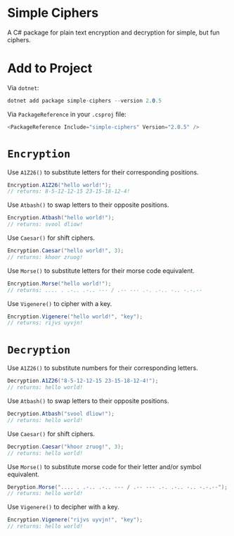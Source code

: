 # Simple Ciphers
A C# package for plain text encryption and decryption for simple, but fun ciphers.
# Add to Project
Via `dotnet`:
```cs
dotnet add package simple-ciphers --version 2.0.5
```
Via `PackageReference` in your `.csproj` file:
```cs
<PackageReference Include="simple-ciphers" Version="2.0.5" />
```
# `Encryption`
Use `A1Z26()` to substitute letters for their corresponding positions.
```cs
Encryption.A1Z26("hello world!");
// returns: 8-5-12-12-15 23-15-18-12-4!
```
Use `Atbash()` to swap letters to their opposite positions.
```cs
Encryption.Atbash("hello world!");
// returns: svool dliow!
```
Use `Caesar()` for shift ciphers.
```cs
Encryption.Caesar("hello world!", 3);
// returns: khoor zruog!
```
Use `Morse()` to substitute letters for their morse code equivalent.
```cs
Encryption.Morse("hello world!");
// returns: .... . .-.. .-.. --- / .-- --- .-. .-.. -.. -.-.--
```
Use `Vigenere()` to cipher with a key.
```cs
Encryption.Vigenere("hello world!", "key");
// returns: rijvs uyvjn!
```
# `Decryption`
Use `A1Z26()` to substitute numbers for their corresponding letters.
```cs
Decryption.A1Z26("8-5-12-12-15 23-15-18-12-4!");
// returns: hello world!
```
Use `Atbash()` to swap letters to their opposite positions.
```cs
Decryption.Atbash("svool dliow!");
// returns: hello world!
```
Use `Caesar()` for shift ciphers.
```cs
Decryption.Caesar("khoor zruog!", 3);
// returns: hello world!
```
Use `Morse()` to substitute morse code for their letter and/or symbol equivalent.
```cs
Deryption.Morse(".... . .-.. .-.. --- / .-- --- .-. .-.. -.. -.-.--");
// returns: hello world!
```
Use `Vigenere()` to decipher with a key.
```cs
Encryption.Vigenere("rijvs uyvjn!", "key");
// returns: hello world!
```